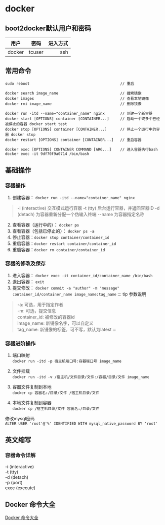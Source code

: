 # docker
## boot2docker默认用户和密码
用户|密码|进入方式
---|:--:|---:
docker|tcuser|ssh

## 常用命令
```
sudo reboot                                         // 重启

docker search image_name                            // 搜索镜像
docker images                                       // 查看本地镜像
docker rmi image_name                               // 删除镜像

docker run -itd --name="container_name" nginx       // 创建一个新容器
docker start [OPTIONS] container [CONTAINER...]     // 启动一个或多个已经被停止的容器 docker start test
docker stop [OPTIONS] container [CONTAINER...]      // 停止一个运行中的容器 docker stop 
docker restart [OPTIONS] container [CONTAINER...]   // 重启容器

docker exec [OPTIONS] CONTAINER COMMAND [ARG...]    // 进入容器执行bash docker exec -it 9df70f9a0714 /bin/bash 
```

## 基础操作
### 容器操作
1. 创建容器： `docker run -itd --name="container_name" nginx`
> -i (interactive) 交互模式运行容器
> -t (tty) 后台运行容器，并返回容器ID
> -d (detach) 为容器重新分配一个伪输入终端
> --name 为容器指定名称
2. 查看容器（运行中的）： `docker ps`
3. 查看容器（包括已停止的）： `docker ps -a`
4. 停止容器：`docker stop container/container_id`
5. 重启容器：`docker restart container/container_id`
6. 重启容器：`docker rm container/container_id`

### 容器的修改及保存
1. 进入容器： `docker exec -it container_id/container_name /bin/bash`
2. 退出容器： `exit`
3. 提交修改： `docker commit -a "author" -m "message" container_id/container_name image_name:tag_name`
::: tip 参数说明
> -a: 可选，用于指定作者  
> -m: 可选，提交信息  
> container_id: 被修改的容器id  
> image_name: 新镜像名字，可以自定义  
> tag_name: 新镜像的标签，可不写，默认为latest
:::

### 容器进阶操作
1. 端口映射  
`docker run -itd -p 宿主机端口号:容器端口号 image_name`

2. 文件挂载  
`docker run -itd -v /宿主机/文件目录/文件:/容器/目录/文件 image_name`

3. 容器文件复制到本地  
`docker cp 容器名:/目录/文件 /宿主机目录/文件`

4. 本地文件复制到容器  
`docker cp /宿主机目录/文件 容器名:/目录/文件`

修改mysql密码  
`ALTER USER 'root'@'%' IDENTIFIED WITH mysql_native_password BY 'root'`

## 英文缩写
### 容器命令详解
-i (interactive)  
-t (tty)  
-d (detach)  
-p (port)  
exec (execute)

## Docker 命令大全
<a href="https://www.runoob.com/docker/docker-command-manual.html" target="_blank">Docker 命令大全</a>